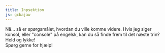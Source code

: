 ```yaml
---
title: Inpsektion
js: gcbajaw
---
```

Nå... så er spørgsmålet, hvordan du ville komme videre. Hvis jeg siger konsol, eller "console" på engelsk, kan du så finde frem til det næste trin?  
Held og lykke!  
Spørg gerne for hjælp!